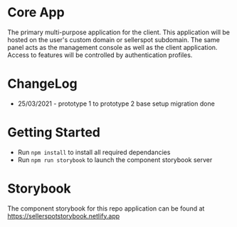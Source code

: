 # Core App

The primary multi-purpose application for the client. This application will be hosted on the user's custom domain or sellerspot subdomain.
The same panel acts as the management console as well as the client application. Access to features will be controlled by authentication profiles.

# ChangeLog

-   25/03/2021 - prototype 1 to prototype 2 base setup migration done

# Getting Started

-   Run `npm install` to install all required dependancies
-   Run `npm run storybook` to launch the component storybook server

# Storybook

The component storybook for this repo application can be found at https://sellerspotstorybook.netlify.app
